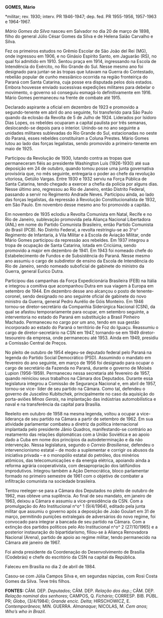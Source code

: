 **GOMES, Mário**

\*militar; rev. 1930; interv. PR 1946-1947; dep. fed. PR 1955-1956,
1957-1963 e 1964-1967.

*Mário Gomes da Silva* nasceu em Salvador no dia 20 de março de 1898,
filho do general Júlio César Gomes da Silva e de Helena Saião Carvalho e
Silva.

Fez os primeiros estudos no Grêmio Escolar de São João del Rei (MG),
onde ingressou em 1906, e no Ginásio Espírito Santo, em Jaguarão (RS),
no qual foi admitido em 1910. Sentou praça em 1914, ingressando na
Escola de Intendência do Exército, no Rio Grande do Sul. Nesse mesmo ano
foi designado para juntar-se às tropas que lutavam na Guerra do
Contestado, rebelião popular de cunho messiânico ocorrida na região
fronteiriça do Paraná com Santa Catarina, cuja posse era disputada pelos
dois estados. Embora houvesse enviado sucessivas expedições militares
para debelar o movimento, o governo só conseguiu esmagá-lo
definitivamente em 1916. Mário Gomes permaneceu na frente de combate até
1915.

Declarado aspirante a oficial em dezembro de 1923 e promovido a
segundo-tenente em abril do ano seguinte, foi transferido para São Paulo
quando da eclosão da Revolta de 5 de Julho de 1924. Liderados por
Isidoro Dias Lopes, os rebeldes ocuparam a capital paulista por três
semanas, deslocando-se depois para o interior. Unindo-se no ano seguinte
a unidades militares sublevadas do Rio Grande do Sul, estacionadas no
oeste do Paraná, esses rebeldes constituíram a Coluna Prestes. Mário
Gomes lutou ao lado das forças legalistas, sendo promovido a
primeiro-tenente em maio de 1925.

Participou da Revolução de 1930, lutando contra as tropas que
permaneceram fiéis ao presidente Washington Luís (1926-1930) até sua
deposição em 24 de outubro, quando tomou posse uma junta governativa
provisória que, no mês seguinte, entregaria o poder ao chefe da
revolução vitoriosa, Getúlio Vargas. Entre 1930 e 1932 serviu na Força
Pública de Santa Catarina, tendo chegado a exercer a chefia da polícia
por alguns dias. Nesse último ano, regressou ao Rio de Janeiro, então
Distrito Federal, passando a servir no Regimento Andrade Neves.
Participou ainda, ao lado das forças legalistas, da repressão à
Revolução Constitucionalista de 1932, em São Paulo. Em novembro desse
mesmo ano foi promovido a capitão.

Em novembro de 1935 eclodiu a Revolta Comunista em Natal, Recife e no
Rio de Janeiro, sublevação promovida pela Aliança Nacional Libertadora
(ANL) em nome do Partido Comunista Brasileiro, então Partido Comunista
do Brasil (PCB). No Distrito Federal, a revolta restringiu-se ao 3^o^
Regimento de Infantaria, à Vila Militar e à Escola de Aviação Militar,
onde Mário Gomes participou da repressão aos rebeldes. Em 1937 integrou
a tropa de ocupação de Santa Catarina, lotada em Criciúma, sendo
promovido a major em dezembro de 1941. Em 1943 foi nomeado chefe do
Estabelecimento de Fundos e de Subsistência do Paraná. Nesse mesmo ano
assumiu o cargo de subdiretor de ensino da Escola de Intendência do Rio
de Janeiro, sendo nomeado suboficial de gabinete do ministro da Guerra,
general Eurico Dutra.

Participou das campanhas da Força Expedicionária Brasileira (FEB) na
Itália e integrou a comitiva que acompanhou Dutra em sua viagem à Europa
em setembro de 1944. Em dezembro desse ano alcançou o posto de
tenente-coronel, sendo designado no ano seguinte oficial de gabinete do
novo ministro da Guerra, general Pedro Aurélio de Góis Monteiro. Em 1946
tornou-se diretor-secretário da Companhia Siderúrgica Nacional (CSN), da
qual se afastou temporariamente para ocupar, em setembro seguinte, a
interventoria no estado do Paraná em substituição a Brasil Pinheiro
Machado. Permaneceu no cargo por um ano, tendo em sua gestão incorporado
ao estado do Paraná o território de Foz do Iguaçu. Reassumiu o cargo de
diretor-secretário na CSN em 1947, tornando-se em 1949
diretor-tesoureiro da empresa, onde permaneceu até 1953. Ainda em 1949,
presidiu a Comissão Central de Preços.

No pleito de outubro de 1954 elegeu-se deputado federal pelo Paraná na
legenda do Partido Social Democrático (PSD). Assumindo o mandato em
fevereiro do ano seguinte, em março de 1956 foi designado para ocupar o
cargo de secretário da Fazenda no Paraná, durante o governo de Moisés
Lupion (1956-1959). Permaneceu nessa secretaria até fevereiro de 1957,
quando reiniciou seus trabalhos na Câmara dos Deputados. Durante essa
legislatura integrou a Comissão de Segurança Nacional e, em abril de
1957, tornou-se vice- líder de seu partido na Câmara. Como tal, defendeu
o governo de Juscelino Kubitschek, principalmente no caso da aquisição
do porta-aviões *Minas Gerais*, na implantação das indústrias
automobilística e naval e na transferência da capital para Brasília.

Reeleito em outubro de 1958 na mesma legenda, voltou a ocupar a
vice-liderança de seu partido na Câmara a partir de setembro de 1962. Em
sua atividade parlamentar combateu a diretriz da política internacional
implantada pelo presidente Jânio Quadros, manifestando-se contrário ao
reatamento das relações diplomáticas com a União Soviética e ao apoio
dado a Cuba em nome dos princípios da autodeterminação e da não
intervenção. Nessa legislatura, segundo o *Correio Brasiliense,*
defendeu o intervencionismo estatal – de modo a suplementar e corrigir
os abusos da iniciativa privada – e o monopólio estatal do petróleo, dos
minérios atômicos, das telecomunicações e da energia elétrica, apoiando
ainda a reforma agrária cooperativista, com desapropriação dos
latifúndios improdutivos. Integrou também a Ação Democrática, bloco
parlamentar formado no primeiro semestre de 1961 com o objetivo de
combater a infiltração comunista na sociedade brasileira.

Tentou reeleger-se para a Câmara dos Deputados no pleito de outubro de
1962, mas obteve uma suplência. Ao final de seu mandato, em janeiro de
1963, deixou a Câmara e assumiu a vice-presidência da CSN. Com a
promulgação do Ato Institucional n^o^ 1 (9/4/1964), editado pela junta
militar que assumiu o governo após a deposição de João Goulart em 31 de
março, permitindo punições extralegais de adversários do novo regime,
foi convocado para integrar a bancada de seu partido na Câmara. Com a
extinção dos partidos políticos pelo Ato Institucional n^o^ 2
(27/10/1965) e a posterior instauração do bipartidarismo, filiou-se à
Aliança Renovadora Nacional (Arena), partido de apoio ao regime militar,
tendo permanecido na Câmara até janeiro de 1967.

Foi ainda presidente da Coordenação do Desenvolvimento de Brasília
(Codebrás) e chefe do escritório da CSN na capital da República.

Faleceu em Brasília no dia 2 de abril de 1984.

Casou-se com Júlia Campos Silva e, em segundas núpcias, com Rosi Costa
Gomes da Silva. Teve três filhos.

**FONTES:** CÂM. DEP. *Deputados*; CÂM. DEP. *Relação dos dep.*; CÂM.
DEP. *Relação nominal dos senhores*; CAMPOS, Q. *Fichário*; CORRESP.
BIB. PÚBL. PR; *Globo*, (3/4/1984); *Grande encic.* *Delta*;
HIRSCHOWICZ, E. *Contemporâneos*; MIN. GUERRA. *Almanaque*; NICOLAS, M.
*Cem anos*; *Who’s who in Brazil*.

